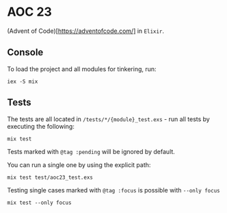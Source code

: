 # AOC 23

(Advent of Code)[https://adventofcode.com/] in `Elixir`.

## Console

To load the project and all modules for tinkering, run:

```
iex -S mix
```

## Tests

The tests are all located in `/tests/*/{module}_test.exs` - run all tests by executing the following:

```
mix test
```

Tests marked with `@tag :pending` will be ignored by default.

You can run a single one by using the explicit path:

```
mix test test/aoc23_test.exs
```

Testing single cases marked with `@tag :focus` is possible with `--only focus`

```
mix test --only focus
```
